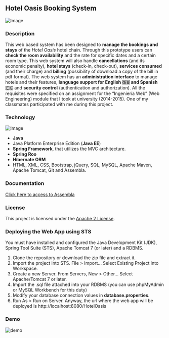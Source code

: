 ## Hotel Oasis Booking System
![Image](https://image.ibb.co/bt8igv/Logo.png)


### Description
This web based system has been designed to **manage the bookings and stays** of the *Hotel Oasis* hotel chain.
Through this prototype users can **check the room availability** and the rate for specific dates and a certain room type.
This web system will also handle **cancellations** (and its economic penalty), **hotel stays** (check-in, check-out), **services consumed** (and their charge) and **billing** (possibility of download a copy of the bill in pdf format).
The web system has an **administration interface** to manage hotels and their features, **language support for English :uk: and Spanish :es:** and **security control** (authentication and authorization). All the requisites were specified on an assignment for the “Ingeniería Web” (Web Engineering) module that I took at university (2014-2015). One of my classmates participated with me during this project.

### Technology
![Image](https://image.ibb.co/do6rZF/Technologies.png)
- **Java**
- Java Platform Enterprise Edition (**Java EE**)
- **Spring Framework**, that utilizes the MVC architecture.
- **Spring Roo**
- **Hibernate ORM**
- HTML, XML, CSS, Bootstrap, jQuery, SQL, MySQL, Apache Maven, Apache Tomcat, Git and Assembla.

### Documentation

[Click here to access to Assembla](https://www.assembla.com/spaces/iw2015-hotel-oasis/wiki/E1_-_Documento_de_plan_de_proyecto)


### License
This project is licensed under the [Apache 2 License](http://www.apache.org/licenses/LICENSE-2.0). 


### Deploying the Web App using STS
You must have installed and configured the Java Development Kit (JDK), Spring Tool Suite (STS), Apache Tomcat 7 (or later) and a RDBMS.

1. Clone the repository or download the zip file and extract it.
2. Import the project into STS. File > Import... Select Existing Project into Workspace.
3. Create a new Server. From Servers, New > Other... Select Apache/Tomcat 7 or later.
3. Import the .sql file attached into your RDBMS (you can use phpMyAdmin or MySQL Workbench for this duty)
4. Modify your database connection values in **database.properties**.
5. Run As > Run on Server. Anyway, the url where the web app will be deployed is http://localhost:8080/HotelOasis

### Demo

![demo](https://thumbs.gfycat.com/HardWholeAsiandamselfly-size_restricted.gif)

